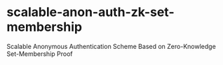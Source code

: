 # scalable-anon-auth-zk-set-membership
Scalable Anonymous Authentication Scheme Based on Zero-Knowledge Set-Membership Proof
